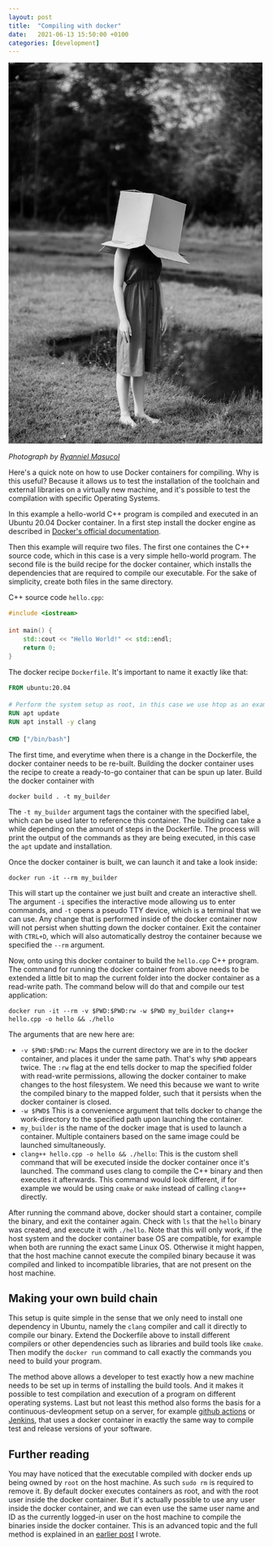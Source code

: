 ```yaml
---
layout: post
title:  "Compiling with docker"
date:   2021-06-13 15:50:00 +0100
categories: [development]
---
```


![Docker containers are boxes for your code!](/images/pexels-photo-6505027.jpeg)

_Photograph by [Ryanniel Masucol](https://www.pexels.com/@ryanniel-masucol-1503495)_

Here's a quick note on how to use Docker containers for compiling. Why is this useful? Because it allows us to test the installation of the toolchain and external libraries on a virtually new machine, and it's possible to test the compilation with specific Operating Systems.

In this example a hello-world C++ program is compiled and executed in an Ubuntu 20.04 Docker container. In a first step install the docker engine as described in [Docker's official documentation](https://docs.docker.com/engine/install/).

Then this example will require two files. The first one containes the C++ source code, which in this case is a very simple hello-world program. The second file is the build recipe for the docker container, which installs the dependencies that are required to compile our executable. For the sake of simplicity, create both files in the same directory.

C++ source code `hello.cpp`:
```c++
#include <iostream>

int main() {
    std::cout << "Hello World!" << std::endl;
    return 0;
}
```

The docker recipe `Dockerfile`. It's important to name it exactly like that:
```dockerfile
FROM ubuntu:20.04

# Perform the system setup as root, in this case we use htop as an example
RUN apt update
RUN apt install -y clang

CMD ["/bin/bash"]
```

The first time, and everytime when there is a change in the Dockerfile, the docker container needs to be re-built. Building the docker container uses the recipe to create a ready-to-go container that can be spun up later. Build the docker container with

```shell
docker build . -t my_builder
```

The `-t my_builder` argument tags the container with the specified label, which can be used later to reference this container. The building can take a while depending on the amount of steps in the Dockerfile. The process will print the output of the commands as they are being executed, in this case the `apt` update and installation.

Once the docker container is built, we can launch it and take a look inside:

```shell
docker run -it --rm my_builder
```

This will start up the container we just built and create an interactive shell. The argument `-i` specifies the interactive mode allowing us to enter commands, and `-t` opens a pseudo TTY device, which is a terminal that we can use. Any change that is performed inside of the docker container now will not persist when shutting down the docker container. Exit the container with `CTRL+D`, which will also automatically destroy the container because we specified the `--rm` argument.

Now, onto using this docker container to build the `hello.cpp` C++ program. The command for running the docker container from above needs to be extended a little bit to map the current folder into the docker container as a read-write path. The command below will do that and compile our test application:

```shell
docker run -it --rm -v $PWD:$PWD:rw -w $PWD my_builder clang++ hello.cpp -o hello && ./hello
```

The arguments that are new here are:
- `-v $PWD:$PWD:rw`: Maps the current directory we are in to the docker container, and places it under the same path. That's why `$PWD` appears twice. The `:rw` flag at the end tells docker to map the specified folder with read-write permissions, allowing the docker container to make changes to the host filesystem. We need this because we want to write the compiled binary to the mapped folder, such that it persists when the docker container is closed.
- `-w $PWD$` This is a convenience argument that tells docker to change the work-directory to the specified path upon launching the container.
- `my_builder` is the name of the docker image that is used to launch a container. Multiple containers based on the same image could be launched simultaneously.
- `clang++ hello.cpp -o hello && ./hello`: This is the custom shell command that will be executed inside the docker container once it's launched. The command uses clang to compile the C++ binary and then executes it afterwards. This command would look different, if for example we would be using `cmake` or `make` instead of calling `clang++` directly.

After running the command above, docker should start a container, compile the binary, and exit the container again. Check with `ls` that the `hello` binary was created, and execute it with `./hello`. Note that this will only work, if the host system and the docker container base OS are compatible, for example when both are running the exact same Linux OS. Otherwise it might happen, that the host machine cannot execute the compiled binary because it was compiled and linked to incompatible libraries, that are not present on the host machine.

## Making your own build chain
This setup is quite simple in the sense that we only need to install one dependency in Ubuntu, namely the `clang` compiler and call it directly to compile our binary. Extend the Dockerfile above to install different compilers or other dependencies such as libraries and build tools like `cmake`. Then modify the `docker run` command to call exactly the commands you need to build your program.

The method above allows a developer to test exactly how a new machine needs to be set up in terms of installing the build tools. And it makes it possible to test compilation and execution of a program on different operating systems. Last but not least this method also forms the basis for a continuous-devleopment setup on a server, for example [github actions](https://github.com/features/actions) or [Jenkins](https://www.jenkins.io/), that uses a docker container in exactly the same way to compile test and release versions of your software.

## Further reading
You may have noticed that the executable compiled with docker ends up being owned by `root` on the host machine. As such `sudo rm` is required to remove it. By default docker executes containers as root, and with the root user inside the docker container. But it's actually possible to use any user inside the docker container, and we can even use the same user name and ID as the currently logged-in user on the host machine to compile the binaries inside the docker container. This is an advanced topic and the full method is explained in an [earlier post](../docker-usernames-done-right) I wrote.